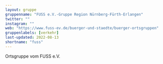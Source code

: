 ```yaml
---
layout: gruppe
gruppenname: "FUSS e.V.-Gruppe Region Nürnberg-Fürth-Erlangen"
twitter: ""
instagram: ""
web: "https://www.fuss-ev.de/buerger-und-staedte/buerger-ortsgruppen"
gruppenlabels: [verkehr]
last-updated: 2022-08-13
shortname: "fuss"
---
```


Ortsgruppe vom FUSS e.V.
